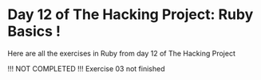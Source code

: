 # Day 12 of The Hacking Project: Ruby Basics !
Here are all the exercises in Ruby from day 12 of The Hacking Project

!!! NOT COMPLETED !!!
Exercise 03 not finished
